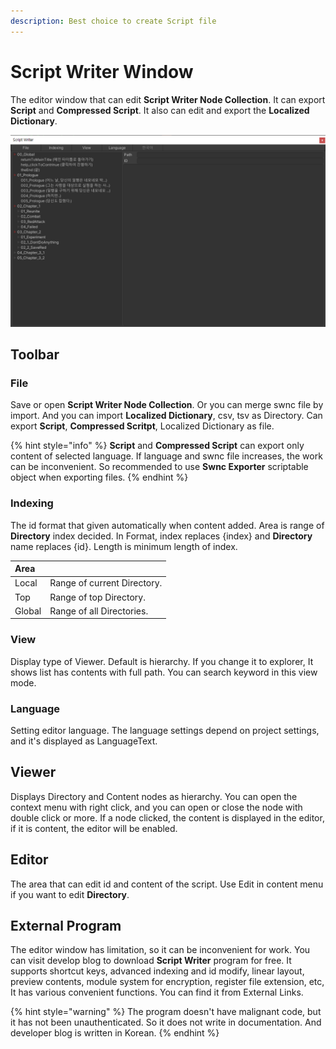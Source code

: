 ```yaml
---
description: Best choice to create Script file
---
```


# Script Writer Window

The editor window that can edit **Script Writer Node Collection**. It can export **Script** and **Compressed Script**. It also can edit and export the **Localized Dictionary**.

![swnc file used in Capsule Story example](../.gitbook/assets/script_writer_window.png)

## Toolbar

### File

Save or open **Script Writer Node Collection**. Or you can merge swnc file by import. And you can import **Localized Dictionary**, csv, tsv as Directory. Can export **Script**, **Compressed Scritpt**, Localized Dictionary as file.

{% hint style="info" %}
**Script** and **Compressed Script** can export only content of selected language. If language and swnc file increases, the work can be inconvenient. So recommended to use **Swnc Exporter** scriptable object when exporting files.
{% endhint %}

### Indexing

The id format that given automatically when content added. Area is range of **Directory** index decided. In Format, index replaces {index} and **Directory** name replaces {id}. Length is minimum length of index.

| Area |  |
| :--- | :--- |
| Local | Range of current Directory. |
| Top | Range of top Directory. |
| Global | Range of all Directories. |

### View

Display type of Viewer. Default is hierarchy. If you change it to explorer, It shows list has contents with full path. You can search keyword in this view mode.

### Language

Setting editor language. The language settings depend on project settings, and it's displayed as LanguageText.

## Viewer

Displays Directory and Content nodes as hierarchy. You can open the context menu with right click, and you can open or close the node with double click or more. If a node clicked, the content is displayed in the editor, if it is content, the editor will be enabled.

## Editor

The area that can edit id and content of the script. Use Edit in content menu if you want to edit **Directory**.

## External Program

The editor window has limitation, so it can be inconvenient for work. You can visit develop blog to download **Script Writer** program for free. It supports shortcut keys, advanced indexing and id modify, linear layout, preview contents, module system for encryption, register file extension, etc, It has various convenient functions. You can find it from External Links.

{% hint style="warning" %}
The program doesn't have malignant code, but it has not been unauthenticated. So it does not write in documentation. And developer blog is written in Korean.
{% endhint %}





